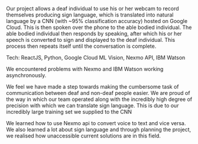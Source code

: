 Our project allows a deaf individual to use his or her webcam to record themselves producing sign language, which is translated into natural language by a CNN (with ~95% classification accuracy) hosted on Google Cloud. This is then spoken over the phone to the able bodied individual. The able bodied individual then responds by speaking, after which his or her speech is converted to sign and displayed to the deaf individual. This process then repeats itself until the conversation is complete.

Tech: ReactJS, Python, Google Cloud ML Vision, Nexmo API, IBM Watson

We encountered problems with Nexmo and IBM Watson working asynchronously.

We feel we have made a step towards making the cumbersome task of communication between deaf and non-deaf people easier. We are proud of the way in which our team operated along with the incredibly high degree of precision with which we can translate sign language. This is due to our incredibly large training set we supplied to the CNN

We learned how to use Nexmo api to convert voice to text and vice versa. We also learned a lot about sign language and through planning the project, we realised how unaccessible current solutions are in this field.
